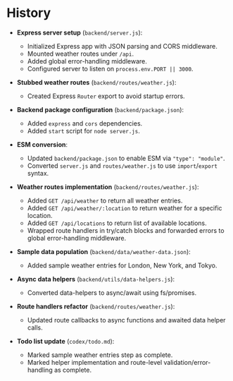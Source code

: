 # History

- **Express server setup** (`backend/server.js`):
  - Initialized Express app with JSON parsing and CORS middleware.
  - Mounted weather routes under `/api`.
  - Added global error-handling middleware.
  - Configured server to listen on `process.env.PORT || 3000`.

- **Stubbed weather routes** (`backend/routes/weather.js`):
  - Created Express `Router` export to avoid startup errors.

- **Backend package configuration** (`backend/package.json`):
  - Added `express` and `cors` dependencies.
  - Added `start` script for `node server.js`.

- **ESM conversion**:
  - Updated `backend/package.json` to enable ESM via `"type": "module"`.
  - Converted `server.js` and `routes/weather.js` to use `import`/`export` syntax.

- **Weather routes implementation** (`backend/routes/weather.js`):
  - Added `GET /api/weather` to return all weather entries.
  - Added `GET /api/weather/:location` to return weather for a specific location.
  - Added `GET /api/locations` to return list of available locations.
  - Wrapped route handlers in try/catch blocks and forwarded errors to global error-handling middleware.

- **Sample data population** (`backend/data/weather-data.json`):
  - Added sample weather entries for London, New York, and Tokyo.
 
- **Async data helpers** (`backend/utils/data-helpers.js`):
  - Converted data-helpers to async/await using fs/promises.

- **Route handlers refactor** (`backend/routes/weather.js`):
  - Updated route callbacks to async functions and awaited data helper calls.

- **Todo list update** (`codex/todo.md`):
  - Marked sample weather entries step as complete.
  - Marked helper implementation and route-level validation/error-handling as complete.
